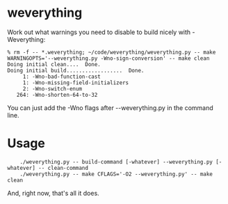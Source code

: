 weverything
===========

Work out what warnings you need to disable to build nicely with -Weverything:

    % rm -f -- *.weverything; ~/code/weverything/weverything.py -- make WARNINGOPTS='--weverything.py -Wno-sign-conversion' -- make clean
    Doing initial clean....  Done.
    Doing initial build..................  Done.
         1: -Wno-bad-function-cast
         1: -Wno-missing-field-initializers
         2: -Wno-switch-enum
       264: -Wno-shorten-64-to-32

You can just add the -Wno flags after --weverything.py in the command line.

Usage
=====
        ./weverything.py -- build-command [-whatever] --weverything.py [-whatever] -- clean-command
        ./weverything.py -- make CFLAGS='-O2 --weverything.py' -- make clean

And, right now, that's all it does.
